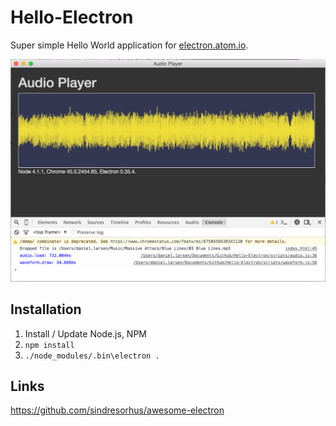 # Hello-Electron

Super simple Hello World application for [electron.atom.io](http://electron.atom.io/).

![screen shot](./docs/screen-shot.png)


## Installation

1. Install / Update Node.js, NPM
1. `npm install`
1. `./node_modules/.bin\electron .`


## Links

https://github.com/sindresorhus/awesome-electron
